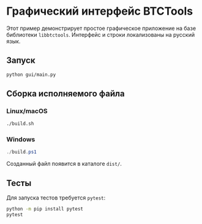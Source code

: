 # Графический интерфейс BTCTools

Этот пример демонстрирует простое графическое приложение на базе библиотеки
`libbtctools`. Интерфейс и строки локализованы на русский язык.

## Запуск

```bash
python gui/main.py
```

## Сборка исполняемого файла

### Linux/macOS

```bash
./build.sh
```

### Windows

```powershell
./build.ps1
```

Созданный файл появится в каталоге `dist/`.

## Тесты

Для запуска тестов требуется `pytest`:

```bash
python -m pip install pytest
pytest
```
